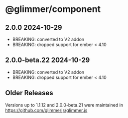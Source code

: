 # @glimmer/component

## 2.0.0 2024-10-29

 - BREAKING: converted to V2 addon
 - BREAKING: dropped support for ember < 4.10


## 2.0.0-beta.22 2024-10-29

 - BREAKING: converted to V2 addon
 - BREAKING: dropped support for ember < 4.10


## Older Releases

Versions up to 1.1.12 and 2.0.0-beta.21 were maintained in https://github.com/glimmerjs/glimmer.js
